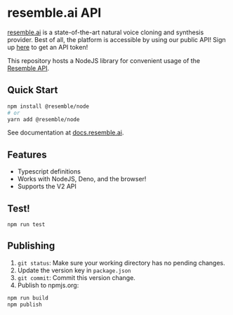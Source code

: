 # resemble.ai API

[resemble.ai](https://resemble.ai) is a state-of-the-art natural voice cloning and synthesis provider. Best of all, the platform is accessible by using our public API! Sign up [here](https://app.resemble.ai) to get an API token!

This repository hosts a NodeJS library for convenient usage of the [Resemble API](https://docs.resemble.ai).

## Quick Start

```sh
npm install @resemble/node
# or
yarn add @resemble/node
```

See documentation at [docs.resemble.ai](docs.resemble.ai).

## Features

- Typescript definitions
- Works with NodeJS, Deno, and the browser!
- Supports the V2 API

## Test!

```
npm run test
```

## Publishing

1. `git status`: Make sure your working directory has no pending changes.
2. Update the version key in `package.json`
3. `git commit`: Commit this version change.
4. Publish to npmjs.org:

```sh
npm run build
npm publish
```
